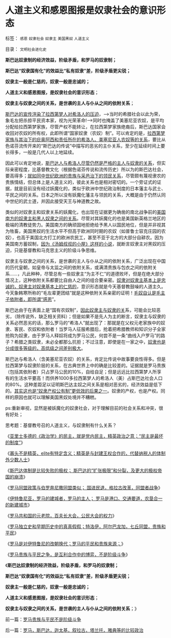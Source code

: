 # 人道主义和感恩图报是奴隶社会的意识形态

标签： `感恩` `奴隶社会` `奴隶主` `美国黑奴` `人道主义` 

目录： `文明社会进化史`

**斯巴达奴隶制的经济效益，阶级矛盾，和罗马的奴隶制；**

**斯巴达“奴隶国有化”的效益比“私有奴隶”差，阶级矛盾更尖锐；**

**奴隶主一般是仁慈的，奴隶一般是忠诚的；**

**人道主义和感恩图报，是奴隶社会的意识形态**；

**奴隶主与奴隶之间的关系，是世袭的主人与仆从之间的依附关系**；

[斯巴达的宣传渲染了拉西第梦人对希洛人的压迫](../../../2013/3/6/拉西第梦人口持续减少的根本原因是经济长期衰退；.md)，——>当时的希腊社会以此为荣，象毛左把杀掠平民资本家，视为光荣革命!——>同时也掩盖了美塞尼亚农奴，是平均分配给拉西第梦家族，尽管产权不能转让，在拉西第梦家族绝裔后，斯巴达国家会收回对农奴的所有权，此即所谓“国家奴隶（农奴）制”。可以肯定的是，[拉西第梦家族与其治下的庇奥阿西和责任所在的希洛人、美塞尼亚人农奴等的关系](../../../2013/3/3/斯巴达政制和经济体制.md)，要比从色诺芬流传开来的“斯巴达的传说”中描写的恶劣的主仆关系，至少在延续时间上要长得多，一般是几代人以上地延续。

因此可以肯定地说，[斯巴达人与希洛人尽管仍然是严格的主人与奴隶的关系](../../../2013/3/4/斯巴达不穷，斯巴达的统治者很穷；.md)，但实际亲密程度，比基督教文化（根据色诺芬传说和流传历史）所以为的斯巴达社会，要高得多；[就如同中世纪欧洲的贵族与采邑治下的领民关系](../../../2012/4/1/封建制度不是顶层设计的结果，中世纪德国是人民共和国.md)，尽管颇有蔑视隶农的贵族情结，但总体上是人道主义的，彼此关系也是相对密切的。一个旁证式的证据，就是目前没有经过妖魔化的，类似于欧洲中世纪政治制度的日本藩主与武士、平民之间的关系。日本之所以没有妖魔化藩主与领民的关系，大概是由于仍然认同中世纪的武士道，并因此接受天王与神道教之故。

类似的对奴隶主和奴隶关系的妖魔化，也出现在证据更为确凿的南北战争前的[美国南方的奴隶主和黑人奴隶之间的关系](../../../2011/9/25/白奴有期徒刑7年，黑奴无期徒刑.md)。尽管对其妖魔化的也是美国新英格兰地区的极端的清教徒势力。美国南方的确顽固地拒绝给予黑人以国民地位，但是并非视其为牲畜，美国黑奴的生活水平不但高于欧洲同时期的农奴（如普鲁士容克庄园的农奴），也高于美国北方打工的欧洲农民工，甚至不亚于北方的大部分自耕农。因为美国南方蓄奴制，[因为《汤姆叔叔的小屋》这样的小说](../../../2011/6/10/汤姆叔叔竭斯底里的小屋和丛林.md)，就断言奴隶主对黑奴的压迫，只是基督教和马克思主义的阶级斗争思维。

奴隶主与奴隶之间的关系，是世袭的主人与仆从之间的依附关系，广泛出现在中国的历代皇朝，如皇帝与太监之间的依附关系，或满清贵族与包衣之间的依附关系……，凡此种种，尽管总有一些奴隶主“为主不仁”的道德败坏，但是在绝大部分情况上，这种依附关系都要比自由人之间的组合要亲密。[奴隶对奴隶主基本上是忠诚的，奴隶主对奴隶基本上的仁慈的](../../../2011/5/5/奴隶主大多数是仁慈的，道德是高尚的.md)，意识形态就是今天基督教鼓噪的人道主久。
今天象韩寒所称的“毛左辈更团结”就是这种依附关系亲密的证明！[毛奴自认是毛主子依附者，即所谓“感恩](../../../2012/3/29/奴隶不是奴隶社会最底层的人，但可能最反动.md)”。

斯巴达由于在表面上是“国有农奴制”，[因此奴隶主与奴隶的关](../../../2011/5/18/任何社会都没有固定的“阶级”.md)系，可能会比较恶劣，（除传说外，缺乏相关资料）；但是如果不是先人为主的断言，奴隶主与奴隶的关系必然恶劣的话，那么罗马的“希洛人”就出现了：那就是在父权元老家族中的奴隶、客民、农奴和依附者！当罗马人征服希腊后，抢着把希腊教师和知识分子全家抢购为奴隶，由于罗马人释奴将成为罗马公民，何尝不是一条“曲线入户罗马”的路子？希腊之类奴隶，未必全都那么抗拒；不过注意，即使是在一家之中，[奴隶也是分成很多等级的，高低级之间差别极大](../../../2013/3/7/斯巴达军队真正的战斗力.md)。



斯巴达与希洛人（含美塞尼亚农奴）的关系，肯定比传说中故事要良性得多。但是拉西第梦与奴隶阶层的关系，在古典世界上中的确是比较差的。证据就是罗马贵族（包括其依附者）只占罗马公民的10%，自给自足；但是远远比拉西第梦人所享有的生活水平要高！而供养1000多拉西第梦人的希洛人（美）占斯巴达社会人口的80%。这种差距足以证明斯巴达主奴之间关系是相对恶劣的，经济效益是低下的。[其实这也是“奴隶产权公有制”更低效的后果之一](../../../2013/3/6/拉西第梦人口持续减少的根本原因是经济长期衰退；.md)。奴隶的产权，也是产权。同样的原因也就可以理解美国黑奴处境并不糟糕。

ps:重新审视，显然是被妖魔化的奴隶社会，对于理解目前的社会关系和冲突，很有好处；

思考题：基督教号召的人道主义，与奴隶制有什么关系？



《[亚里士多德的《政治学》的民主，就是党内民主，精英政治之意；“民主是最坏的制度”](../../../2013/3/10/亚里士多德的《政治学》研究的逻辑前提.md)》

《[寡头不是精英，elite有特定含义；精英是与封建王权合作的，代替纳税人的体制外少数人士](../../../2013/3/10/寡头不是精英，elite不入体制，精英不谈国事.md)》

《[斯巴达体制是比较失败的极权； 斯巴达的“扩张极限”和分裂，及更大的极权帝国的崩溃](../../../2013/3/11/斯巴达是比较失败的极权.md)》

《[罗马同盟政策与伯罗奔尼撒同盟类似； 国进民退，格拉古改革，同盟者战争](../../../2013/3/11/罗马的国进民退，格拉古改革，同盟者战争；.md)》

《[伊特鲁尼亚，罗马的建城者，罗马的主人； 罗马是港口、交通要道，农垦合一的新建城市](../../../2013/3/11/伊特鲁尼亚，罗马的建城者，罗马的主人.md)》

《[罗马共和国的元老院，百夫长大会，公民大会的权力](../../../2013/3/12/罗马共和国的元老院，百夫长大会，公民大会的政治权力.md)》

《[罗马独立史和早期历史中的真真假假；特洛伊，阿尔巴龙加，七丘同盟，贵族和平民](../../../2013/3/12/罗马早期历史的真真假假，罗马的独立，贵族和平民.md)》

《[罗马是对伊特鲁尼的改朝换代；罗马的平民和贵族来源；](../../../2013/3/12/罗马是对伊特鲁尼亚的改朝换代，罗马贵族和平民来源.md)》

《[罗马贵族与平民之争，是互利合作中的博弈，不是阶级斗争](../../../2013/3/13/罗马贵族与平民不是阶级斗争.md)》

《**斯巴达奴隶制的经济效益，阶级矛盾，和罗马的奴隶制；**

**斯巴达“奴隶国有化”的效益比“私有奴隶”差，阶级矛盾更尖锐；**

**奴隶主一般是仁慈的，奴隶一般是忠诚的；**

**人道主义和感恩图报，是奴隶社会的意识形态**；

**奴隶主与奴隶之间的关系，是世袭的主人与仆从之间的依附关系**；》

前一篇：[罗马贵族与平民不是阶级斗争](../../../2013/3/13/罗马贵族与平民不是阶级斗争.md)

后一篇：[罗马，斯巴达，迦太基，叙拉古，塔兰托，雅典等的比较政治](../../../2013/3/13/罗马，斯巴达，迦太基，叙拉古，塔兰托，雅典等的比较政治.md)